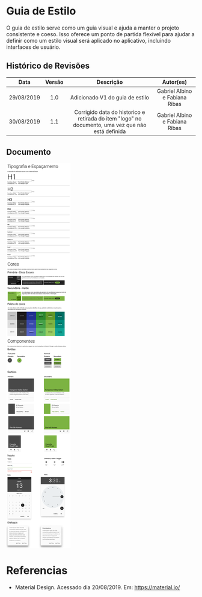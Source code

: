 # Guia de Estilo

O guia de estilo serve como um guia visual e ajuda a manter o projeto consistente e coeso. Isso oferece um ponto de partida flexível para ajudar a definir como um estilo visual será aplicado no aplicativo, incluindo interfaces de usuário.

## Histórico de Revisões

|    Data    | Versão |                                             Descrição                                             |           Autor(es)            |
| :--------: | :----: | :-----------------------------------------------------------------------------------------------: | :----------------------------: |
| 29/08/2019 |  1.0   |                                  Adicionado V1 do guia de estilo                                  | Gabriel Albino e Fabiana Ribas |
| 30/08/2019 |  1.1   | Corrigido data do historico e retirada do item "logo" no documento, uma vez que não está definida | Gabriel Albino e Fabiana Ribas |

## Documento

<img src="../../../assets/styleguide.png" alt="Style Guide">

# Referencias

- Material Design. Acessado dia 20/08/2019. Em: <https://material.io/>
